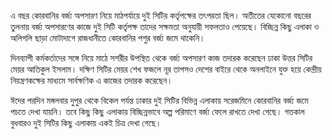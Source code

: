 এ বছর কোরবানির বর্জ্য অপসারণ নিয়ে মাঠপর্যায়ে দুই সিটির কর্তৃপক্ষের তৎপরতা ছিল। অতীতের যেকোনো বছরের তুলনায় বর্জ্য অপসারণের কাজে দুই সিটি কর্তৃপক্ষ তাদের সক্ষমতা অনুযায়ী সফলতাও পেয়েছে। বিচ্ছিন্ন কিছু এলাকা ও অলিগলি ছাড়া মোটাদাগে রাজধানীতে কোরবানির পশুর বর্জ্য জমে থাকেনি।

দিনব্যাপী কর্মকর্তাদের সঙ্গে নিয়ে মাঠে সশরীর উপস্থিত থেকে বর্জ্য অপসারণ কাজ তদারক করেছেন ঢাকা উত্তর সিটির মেয়র আতিকুল ইসলাম। দক্ষিণ সিটির মেয়র শেখ ফজলে নূর তাপসও দেশের বাইরে থেকে অনলাইনে যুক্ত হয়ে কেন্দ্রীয় নিয়ন্ত্রণকক্ষের মাধ্যমে সার্বক্ষণিক এ কাজের তদারক করেছেন।

ঈদের পরদিন মঙ্গলবার দুপুর থেকে বিকেল পর্যন্ত ঢাকার দুই সিটির বিভিন্ন এলাকায় সরেজমিনে কোরবানির বর্জ্য জমে পচতে দেখা যায়নি। তবে কিছু কিছু এলাকায় বিচ্ছিন্নভাবে অল্প পরিমাণে বর্জ্য ফেলে রাখতে দেখা গেছে। গতকাল বুধবারও দুই সিটির কিছু এলাকায় একই চিত্র দেখা গেছে।
